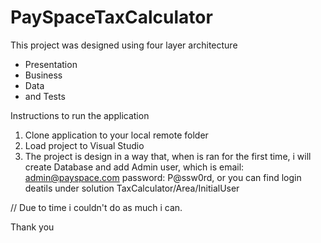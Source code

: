 # PaySpaceTaxCalculator

This project was designed using four layer architecture
- Presentation
- Business
- Data
- and Tests

Instructions to run the application
1. Clone application to your local remote folder
2. Load project to Visual Studio
3. The project is design in a way that, when is ran for the first time, i will
 create Database and add Admin user, which is email: admin@payspace.com password: P@ssw0rd, or you can
 find login deatils under solution TaxCalculator/Area/InitialUser


// Due to time i couldn't do as much i can.
  
  Thank you
